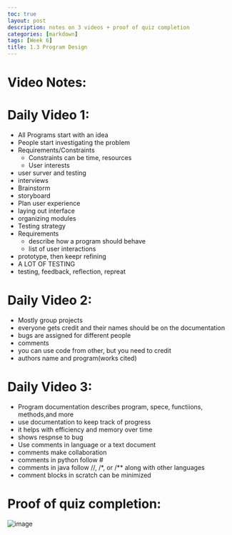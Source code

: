 ```yaml
---
toc: true
layout: post
description: notes on 3 videos + proof of quiz completion
categories: [markdown]
tags: [Week 6]
title: 1.3 Program Design
---
```

# Video Notes: 
# Daily Video 1:
- All Programs start with an idea
- People start investigating the problem
- Requirements/Constraints
  - Constraints can be time, resources
  - User interests
- user surver and testing
- interviews
- Brainstorm
- storyboard
- Plan user experience
- laying out interface
- organizing modules
- Testing strategy
- Requirements
  - describe how a program should behave
  - list of user interactions
- prototype, then keepr refining
- A LOT OF TESTING
- testing, feedback, reflection, repreat
# Daily Video 2:
- Mostly group projects
- everyone gets credit and their names should be on the documentation
- bugs are assigned for different people
- comments
- you can use code from other, but you need to credit
- authors name and program(works cited)
# Daily Video 3:
- Program documentation describes program, spece, functiions, methods,and more
- use documentation to keep track of progress
- it helps with efficiency and memory over time
- shows respnse to bug
- Use comments in language or a text document
- comments make collaboration
- comments in python follow #
- comments in java follow //, /*, or /** along with other languages
- comment blocks in scratch can be minimized
# Proof of quiz completion:
![image](https://user-images.githubusercontent.com/68085673/193479538-8d1585aa-8475-40e9-8672-c1de12022cff.png)
